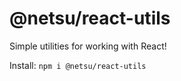 # @netsu/react-utils

Simple utilities for working with React!

Install: `npm i @netsu/react-utils`
